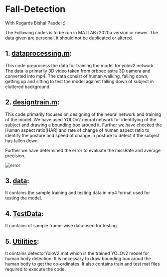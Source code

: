 # Fall-Detection

With Regards Bishal Paudel ;)

The Following codes is to be run in MATLAB r2020a version or newer. The data given are personal, it should not be duplicated or altered.

## 1. [dataprocessing.m](https://github.com/Bishal1022/Fall-Detection/blob/main/dataprocessing.m):
  This code preprocess the data for training the model for yolov2 network. The data is primarily 3D video taken from orbbec astra 3D camera and converted into mp4. The data consist of human walking, falling down, getting up and sitting to test the model against falling down of subject in cluttered background.


## 2. [designtrain.m](https://github.com/Bishal1022/Fall-Detection/blob/main/designtrain.m):
This code primarily focuses on designing of the neural network and training of the model. We have used YOLOv2 neural network for identifying of the subject and drawing a bounding box around it. Further we have checked the Human aspect ratio(HAR) and rate of change of human aspect ratio to identify the posture and speed of change in posture to detect if the subject has fallen down.
    
  Further we have determined the error to evaluate the missRate and average precision.
    
   ![error](https://user-images.githubusercontent.com/62088646/199351805-f7a82ebb-d9cc-46d7-a7a3-bc9aec9ffcae.jpg)


## 3. [data](https://github.com/Bishal1022/Fall-Detection/tree/main/data):
It contains the sample training and testing data in mp4 format used for testing the model.

## 4. [TestData](https://github.com/Bishal1022/Fall-Detection/tree/main/TestData):
It contains of sample frame-wise data used for testing.

## 5. [Utilities](https://github.com/Bishal1022/Fall-Detection/tree/main/utilities):

It contains detectorYoloV2.mat which is the trained YOLOv2 model for human body detection. It is necessary to draw bounding box aroud the human body to get the co-ordinates.
It also contains train and test mat files required to execute the code.
